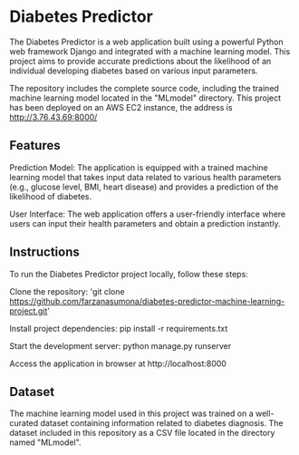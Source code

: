 <h1>Diabetes Predictor</h1>

The Diabetes Predictor is a web application built using a powerful Python web framework Django and integrated with a machine learning model. This project aims to provide accurate predictions about the likelihood of an individual developing diabetes based on various input parameters.

The repository includes the complete source code, including the trained machine learning model located in the "MLmodel" directory. This project has been deployed on an AWS EC2 instance, the address is http://3.76.43.69:8000/ 

<h2>Features</h2>

Prediction Model: The application is equipped with a trained machine learning model that takes input data related to various health parameters (e.g., glucose level, BMI, heart disease) and provides a prediction of the likelihood of diabetes.

User Interface: The web application offers a user-friendly interface where users can input their health parameters and obtain a prediction instantly.

<h2>Instructions</h2>

To run the Diabetes Predictor project locally, follow these steps:

Clone the repository: 'git clone https://github.com/farzanasumona/diabetes-predictor-machine-learning-project.git'

Install project dependencies: pip install -r requirements.txt

Start the development server: python manage.py runserver

Access the application in browser at http://localhost:8000

<h2>Dataset</h2>

The machine learning model used in this project was trained on a well-curated dataset containing information related to diabetes diagnosis. The dataset included in this repository as a CSV file located in the directory named "MLmodel". 
